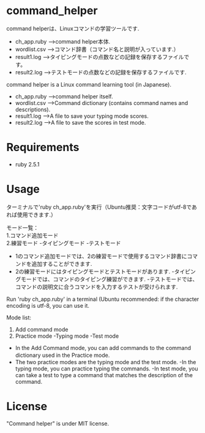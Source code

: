 # command_helper
command helperは、Linuxコマンドの学習ツールです.  
  
- ch_app.ruby  -->command helper本体.  
- wordlist.csv -->コマンド辞書（コマンド名と説明が入っています.）
- result1.log  -->タイピングモードの点数などの記録を保存するファイルです。
- result2.log  -->テストモードの点数などの記録を保存するファイルです.
  
command helper is a Linux command learning tool (in Japanese). 
  
- ch_app.ruby -->command helper itself.  
- wordlist.csv -->Command dictionary (contains command names and descriptions).
- result1.log -->A file to save your typing mode scores.
- result2.log -->A file to save the scores in test mode.
  
# Requirements
* ruby 2.5.1
  
# Usage
ターミナルで'ruby ch_app.ruby'を実行（Ubuntu推奨：文字コードがutf-8であれば使用できます.）  
  
モード一覧：  
1.コマンド追加モード  
2.練習モード
  -タイピングモード
  -テストモード  
  
- 1のコマンド追加モードでは、2の練習モードで使用するコマンド辞書にコマンドを追加することができます.　　
- 2の練習モードにはタイピングモードとテストモードがあります.
  -タイピングモードでは、コマンドのタイピング練習ができます.
  -テストモードでは、コマンドの説明文に合うコマンドを入力するテストが受けられます.
  
  
Run 'ruby ch_app.ruby' in a terminal (Ubuntu recommended: if the character encoding is utf-8, you can use it.  
  
Mode list:  
1. Add command mode  
2. Practice mode
  -Typing mode
  -Test mode  
  
- In the Add Command mode, you can add commands to the command dictionary used in the Practice mode.　　
- The two practice modes are the typing mode and the test mode.
  -In the typing mode, you can practice typing the commands.
  -In test mode, you can take a test to type a command that matches the description of the command.


# License
"Command helper" is under MIT license.
